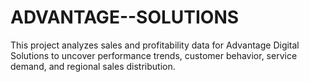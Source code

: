 # ADVANTAGE--SOLUTIONS
This project analyzes sales and profitability data for Advantage Digital Solutions to uncover performance trends, customer behavior, service demand, and regional sales distribution.
